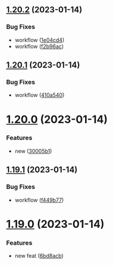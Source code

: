 ## [1.20.2](https://github.com/JayNg96/ReleasesFlow/compare/v1.20.1...v1.20.2) (2023-01-14)


### Bug Fixes

* workflow ([1e04cd4](https://github.com/JayNg96/ReleasesFlow/commit/1e04cd42a4df0c65c6286643ce362c70df7d604b))
* workflow ([f2b96ac](https://github.com/JayNg96/ReleasesFlow/commit/f2b96ac18c0d6668adcbfb64c4e352741d964757))



## [1.20.1](https://github.com/JayNg96/ReleasesFlow/compare/v1.20.0...v1.20.1) (2023-01-14)


### Bug Fixes

* workflow ([410a540](https://github.com/JayNg96/ReleasesFlow/commit/410a540c7c6cd0bb5c484b14dc9f1ea369422f5a))



# [1.20.0](https://github.com/JayNg96/ReleasesFlow/compare/v1.19.1...v1.20.0) (2023-01-14)


### Features

* new ([30005b1](https://github.com/JayNg96/ReleasesFlow/commit/30005b1d3aaca0601623476fc2ad046d7c5e00aa))



## [1.19.1](https://github.com/JayNg96/ReleasesFlow/compare/v1.19.0...v1.19.1) (2023-01-14)


### Bug Fixes

* workflow ([f449b77](https://github.com/JayNg96/ReleasesFlow/commit/f449b77e68dc0d96d2dbc52efee766740511ba33))



# [1.19.0](https://github.com/JayNg96/ReleasesFlow/compare/v1.18.1...v1.19.0) (2023-01-14)


### Features

* new feat ([6bd8acb](https://github.com/JayNg96/ReleasesFlow/commit/6bd8acbb70090adb6be1c242d33119c60f0b8882))



